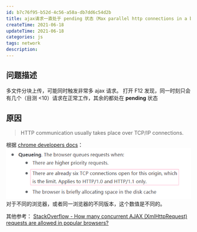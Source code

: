 ```yaml
---
id: b7c76f95-b52d-4c56-a58a-db7dd6c54d2b
title: ajax请求一直处于 pending 状态（Max parallel http connections in a browser）
createTime: 2021-06-18
updateTime: 2021-06-18
categories: js
tags: network
description:
---
```


## 问题描述

多文件分块上传，可能同时触发非常多 ajax 请求。
打开 F12 发现，同一时刻只会有几个（目测 <10）请求在正常工作，其余的都处在 **pending** 状态

## 原因

> HTTP communication usually takes place over TCP/IP connections.

根据 [chrome developers docs](https://developer.chrome.com/docs/devtools/network/reference/#timing-explanation)：
![在这里插入图片描述](..\post-assets\9b0c5094-ffb3-4622-ad99-f89f7988af44.png)
对于不同的浏览器，或者同一浏览器的不同版本，这个数值是不同的。

其他参考：
[StackOverflow - How many concurrent AJAX (XmlHttpRequest) requests are allowed in popular browsers?](https://stackoverflow.com/questions/985431/max-parallel-http-connections-in-a-browser)
